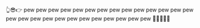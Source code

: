 👆😎👉 pew pew pew pew pew pew pew pew pew pew pew pew pew pew pew pew pew pew pew pew pew pew pew pew pew pew 🧟🧟‍♀️🧟‍♂️


<!---
Ethelwood/Ethelwood is a ✨ special ✨ repository because its `README.md` (this file) appears on your GitHub profile.
You can click the Preview link to take a look at your changes.
--->
